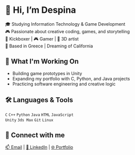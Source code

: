 # 👋 Hi, I’m Despina

🎓 Studying Information Technology & Game Development  
🎮 Passionate about creative coding, games, and storytelling  
🥋 Kickboxer | 🎮 Gamer | 🎨 3D artist  
📍 Based in Greece | Dreaming of California

## 💼 What I'm Working On
- Building game prototypes in Unity
- Expanding my portfolio with C, Python, and Java projects
- Practicing software engineering and creative logic

## 🛠️ Languages & Tools
`C` `C++` `Python` `Java` `HTML` `JavaScript`  
`Unity` `3ds Max` `Git` `Linux`

## 🔗 Connect with me
[📫 Email](mailto:despikar7@gmail.com) | [💼 LinkedIn](https://www.linkedin.com/in/despina-karatziou/) | [🌐 Portfolio](https://eight-river-1d2.notion.site/...)
